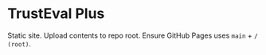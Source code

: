 # TrustEval Plus
Static site. Upload contents to repo root. Ensure GitHub Pages uses `main` + `/ (root)`.